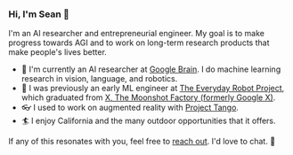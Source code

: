 ### Hi, I'm Sean 👋

I'm an AI researcher and entrepreneurial engineer. My goal is to make progress towards AGI and to work on long-term research products that make people's lives better.

- 🧠 I'm currently an AI researcher at [Google Brain](https://research.google/teams/brain/). I do machine learning research in vision, language, and robotics.
- 🤖 I was previously an early ML engineer at [The Everyday Robot Project](https://x.company/projects/everyday-robots/), which graduated from [X, The Moonshot Factory (formerly Google X)](https://x.company/).
- 👓 I used to work on augmented reality with [Project Tango](https://en.wikipedia.org/wiki/Tango_(platform)).
- 🏄 I enjoy California and the many outdoor opportunities that it offers.

If any of this resonates with you, feel free to [reach out](mailto:sean@kirmani.ai). I'd love to chat. 🙂
